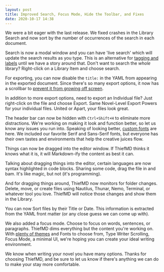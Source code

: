 ```yaml
---
layout: post
title: Improved Search, Focus Mode, Hide the Toolbar, and Fixes
date: 2020-10-17 14:38
---
```


We were a bit eager with the last release. We fixed crashes in the Library Search and now sort by the number of occurrences of the search in each document.

<!-- more -->

Search is now a modal window and you can have 'live search' which will update the search results as you type. This is an alternative for [tagging and labels](/tips/searching-and-tags) until we have a story around that. Don't want to search the *whole* library? Right-click on a Library Item and choose search.

For exporting, you can now disable the `title:` in the YAML from appearing in the exported document. Since there's so many export options, it now has a scrollbar to [prevent it from growing off screen](https://github.com/kmwallio/ThiefMD/issues/68).

In addition to more export options, need to export an Individual file? Just right-click on the file and choose Export. Same Novel-Level Export Powers for your individual files. United or Apart, your files look great.

The header bar can now be hidden with `Ctrl+Shift+H` to eliminate more distractions. We're working on making it look and function better, so let us know any issues you run into. Speaking of looking better, [custom fonts](https://github.com/kmwallio/ThiefMD/issues/69) are here. We included our favorite Serif and Sans-Serif fonts, but everyone has their own tastes and environments that help the creative juices flow.

Things can now be dragged into the editor window. If ThiefMD thinks it knows what it is, it will Markdown-ify the content as best it can.

Talking about dragging things into the editor, certain languages are now syntax highlighted in code blocks. Sharing some code, drag the file in and bam. It's like magic, but not (it's programming).

And for dragging things around, ThiefMD now monitors for folder changes. Delete, move, or create files using Nautilus, Thunar, Nemo, Terminal, or whatever tool you love. ThiefMD will notice those changes and show them in the Library.

You can now Sort files by their Title or Date. This information is extracted from the YAML front matter (or any close guess we can come up with).

We also added a focus mode. Choose to focus on words, sentences, or paragraphs. ThiefMD dims everything but the content you're working on. With [plenty of themes](https://themes.thiefmd.com) and Fonts to choose from, Type Writer Scrolling, Focus Mode, a minimal UI, we're hoping you can create your ideal writing environment.

We know when writing your novel you have many options. Thanks for choosing ThiefMD, and be sure to let us know if there's anything we can do to make your stay more comfortable.